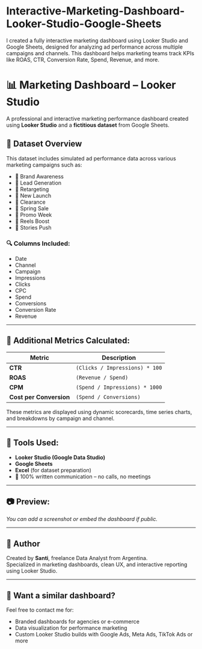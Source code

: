 # Interactive-Marketing-Dashboard-Looker-Studio-Google-Sheets
I created a fully interactive marketing dashboard using Looker Studio and Google Sheets, designed for analyzing ad performance across multiple campaigns and channels. This dashboard helps marketing teams track KPIs like ROAS, CTR, Conversion Rate, Spend, Revenue, and more.

# 📊 Marketing Dashboard – Looker Studio

A professional and interactive marketing performance dashboard created using **Looker Studio** and a **fictitious dataset** from Google Sheets.

## 📁 Dataset Overview

This dataset includes simulated ad performance data across various marketing campaigns such as:

- 📌 Brand Awareness  
- 📌 Lead Generation  
- 📌 Retargeting  
- 📌 New Launch  
- 📌 Clearance  
- 📌 Spring Sale  
- 📌 Promo Week  
- 📌 Reels Boost  
- 📌 Stories Push

### 🔍 Columns Included:
- Date  
- Channel  
- Campaign  
- Impressions  
- Clicks  
- CPC 
- Spend
- Conversions  
- Conversion Rate
- Revenue

---

## 🧮 Additional Metrics Calculated:
| Metric | Description |
|--------|-------------|
| **CTR** | `(Clicks / Impressions) * 100` |
| **ROAS** | `(Revenue / Spend)` |
| **CPM** | `(Spend / Impressions) * 1000` |
| **Cost per Conversion** | `(Spend / Conversions)` |

These metrics are displayed using dynamic scorecards, time series charts, and breakdowns by campaign and channel.

---

## 🧰 Tools Used:
- **Looker Studio (Google Data Studio)**
- **Google Sheets**
- **Excel** (for dataset preparation)
- 💬 100% written communication – no calls, no meetings

---

## 📷 Preview:
_You can add a screenshot or embed the dashboard if public._

---

## 👤 Author
Created by **Santi**, freelance Data Analyst from Argentina.  
Specialized in marketing dashboards, clean UX, and interactive reporting using Looker Studio.

---

## 💼 Want a similar dashboard?
Feel free to contact me for:
- Branded dashboards for agencies or e-commerce
- Data visualization for performance marketing
- Custom Looker Studio builds with Google Ads, Meta Ads, TikTok Ads or more
